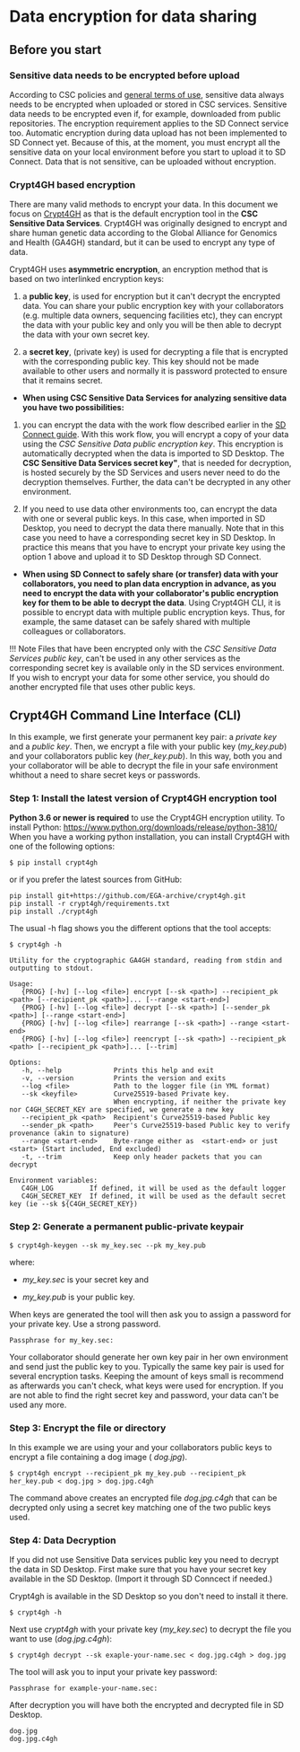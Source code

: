 
# Data encryption for data sharing

## Before you start

### Sensitive data needs to be encrypted before upload

According to CSC policies and [general terms of use](https://research.csc.fi/general-terms-of-use), sensitive data always
needs to be encrypted when uploaded or stored in CSC services. Sensitive data needs to be encrypted even if, for example,
downloaded from public repositories. The encryption requirement applies to the SD Connect service too.
Automatic encryption during data upload has not been implemented to SD Connect yet. Because of this, at the moment,
you must encrypt all the sensitive data on your local environment before you start to upload it to SD Connect.
Data that is not sensitive, can be uploaded without encryption.


### Crypt4GH based encryption

There are many valid methods to encrypt your data. In this document we focus on [Crypt4GH](https://crypt4gh.readthedocs.io/en/latest/) as that
is the default encryption tool in the **CSC Sensitive Data Services**. Crypt4GH was originally designed to encrypt and share human genetic data according to the
Global Alliance for Genomics and Health (GA4GH) standard, but it can be used to encrypt any type of data.

Crypt4GH uses **asymmetric encryption**, an encryption method that is based on two interlinked encryption keys:

   1) a **public key**, is used for encryption but it can't decrypt the encrypted data. You can share your public encryption key with your collaborators
   (e.g. multiple data owners, sequencing facilities etc), they can encrypt the data with your public key and only you will be then able to decrypt the
   data with your own secret key.
   
   2) a **secret key**, (private key) is used for decrypting a file that is encrypted with the corresponding public key. This key should not be made available to other users and normally it is password protected to ensure that it remains secret.


* **When using CSC Sensitive Data Services for analyzing sensitive data you have two possibilities:**

1) you can encrypt the data with the work flow described earlier in the [SD Connect guide](./sd_connect.md). With this work flow, you will encrypt a copy of your data using the _CSC Sensitive Data public encryption key_. This encryption is automatically decrypted when the data is imported to SD Desktop. The **CSC Sensitive Data Services secret key"**, that is needed for decryption, is hosted securely by the SD Services and users never need to do the decryption themselves. Further, the data can't be decrypted in any other environment.
 

2) If you need to use data other environments too, can encrypt the data with one or several public keys. In this case, when imported in SD Desktop, you need to decrypt the data there manually. Note that in this case you need to have a corresponding secret key in SD Desktop. In practice this means that you have to encrypt your private key using the option 1 above and upload it to SD Desktop through SD Connect.


* **When using SD Connect to safely share (or transfer) data with your collaborators, you need to plan data encryption in advance, as you need to encrypt the data with your collaborator's public encryption key for them to be able to decrypt the data**. Using Crypt4GH CLI, it is possible to encrypt data with multiple public encryption keys. Thus, for example, the same dataset can be safely shared with multiple colleagues or collaborators.


!!! Note
    Files that have been encrypted only with the _CSC Sensitive Data Services public key_, can't be used in any other services as the corresponding secret key is             available only in the SD services environment. If you wish to encrypt your data for some other service, you should do another
    encrypted file that uses other public keys.





## Crypt4GH Command Line Interface (CLI)

In this example, we first generate your permanent key pair: a _private key_ and a _public key_. Then, we encrypt a file with your public key (_my_key.pub_) and your collaborators public key (_her_key.pub_). In this way, both you and your collaborator will be able to decrypt the file in your safe environment whithout a need to share secret keys or passwords.
 
 
 
 ### Step 1: Install the latest version of Crypt4GH encryption tool


**Python 3.6 or newer is required** to use the Crypt4GH encryption utility.
To install Python: https://www.python.org/downloads/release/python-3810/
When you have a working python installation, you can install Crypt4GH with one of the following options:
 
````
$ pip install crypt4gh     
````

or if you prefer the latest sources from GitHub:

```
pip install git+https://github.com/EGA-archive/crypt4gh.git
pip install -r crypt4gh/requirements.txt
pip install ./crypt4gh
```

The usual -h flag shows you the different options that the tool accepts:

```
$ crypt4gh -h

Utility for the cryptographic GA4GH standard, reading from stdin and outputting to stdout.

Usage:
   {PROG} [-hv] [--log <file>] encrypt [--sk <path>] --recipient_pk <path> [--recipient_pk <path>]... [--range <start-end>]
   {PROG} [-hv] [--log <file>] decrypt [--sk <path>] [--sender_pk <path>] [--range <start-end>]
   {PROG} [-hv] [--log <file>] rearrange [--sk <path>] --range <start-end>
   {PROG} [-hv] [--log <file>] reencrypt [--sk <path>] --recipient_pk <path> [--recipient_pk <path>]... [--trim]

Options:
   -h, --help             Prints this help and exit
   -v, --version          Prints the version and exits
   --log <file>           Path to the logger file (in YML format)
   --sk <keyfile>         Curve25519-based Private key.
                          When encrypting, if neither the private key nor C4GH_SECRET_KEY are specified, we generate a new key
   --recipient_pk <path>  Recipient's Curve25519-based Public key
   --sender_pk <path>     Peer's Curve25519-based Public key to verify provenance (akin to signature)
   --range <start-end>    Byte-range either as  <start-end> or just <start> (Start included, End excluded)
   -t, --trim             Keep only header packets that you can decrypt

Environment variables:
   C4GH_LOG         If defined, it will be used as the default logger
   C4GH_SECRET_KEY  If defined, it will be used as the default secret key (ie --sk ${C4GH_SECRET_KEY})
```


### Step 2: Generate a permanent public-private keypair


```
$ crypt4gh-keygen --sk my_key.sec --pk my_key.pub
```

where:

* _my_key.sec_ is your secret key and

* _my_key.pub_ is your public key.

When keys are generated the tool will then ask you to assign a password for your private key. Use a strong password.

```
Passphrase for my_key.sec:
```

Your collaborator should generate her own key pair in her own environment and send just the public key to you.
Typically the same key pair is used for several encryption tasks. Keeping the amount of keys small is recommend 
as afterwards you can't check, what keys were used for encryption.
If you are not able to find the right secret key and password, your data can't be used any more.


### Step 3: Encrypt the file or directory


In this example we are using your and your collaborators public keys to encrypt a file containing a dog image ( _dog.jpg_).

```
$ crypt4gh encrypt --recipient_pk my_key.pub --recipient_pk her_key.pub < dog.jpg > dog.jpg.c4gh
```

The command above creates an encrypted file _dog.jpg.c4gh_ that can be decrypted only using a secret key matching one of the two public keys used.



### Step 4: Data Decryption

If you did not use Sensitive Data services public key you need to decrypt the data in SD Desktop. 
First make sure that you have your secret key available in the SD Desktop. (Import it through SD Conncect if needed.)

Crypt4gh is available in the SD Desktop so you don't need to install it there. 

```
$ crypt4gh -h
```

Next use _crypt4gh_ with your private key (_my_key.sec_) to decrypt the file you want to use (_dog.jpg.c4gh_):

```
$ crypt4gh decrypt --sk exaple-your-name.sec < dog.jpg.c4gh > dog.jpg
```

The tool will ask you to input your private key password:

```
Passphrase for example-your-name.sec:
```

After decryption you will have both the encrypted and decrypted file in SD Desktop. 

```
dog.jpg
dog.jpg.c4gh
```
















